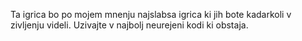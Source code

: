 Ta igrica bo po mojem mnenju najslabsa igrica ki jih bote kadarkoli v zivljenju videli. Uzivajte v najbolj neurejeni kodi ki obstaja.
